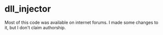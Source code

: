 # dll_injector
Most of this code was available on internet forums.
I made some changes to it, but I don't claim authorship.